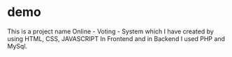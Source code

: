 # demo
This is a project name Online - Voting - System which I have created by using HTML, CSS, JAVASCRIPT In Frontend and in Backend I used PHP and MySql.
